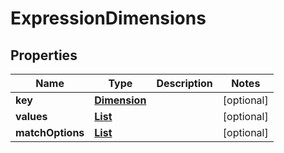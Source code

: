 

# ExpressionDimensions


## Properties

| Name | Type | Description | Notes |
|------------ | ------------- | ------------- | -------------|
|**key** | [**Dimension**](Dimension.md) |  |  [optional] |
|**values** | [**List**](List.md) |  |  [optional] |
|**matchOptions** | [**List**](List.md) |  |  [optional] |



